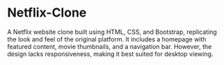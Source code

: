 # Netflix-Clone
A Netflix website clone built using HTML, CSS, and Bootstrap, replicating the look and feel of the original platform. It includes a homepage with featured content, movie thumbnails, and a navigation bar. However, the design lacks responsiveness, making it best suited for desktop viewing.
